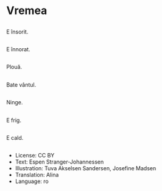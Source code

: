 # Vremea

##
E însorit.

##
E înnorat.

##
Plouă.

##
Bate vântul.

##
Ninge.

##
E frig.

##
E cald.

##
* License: CC BY
* Text: Espen Stranger-Johannessen
* Illustration: Tuva Akselsen Sandersen, Josefine Madsen
* Translation: Alina
* Language: ro
